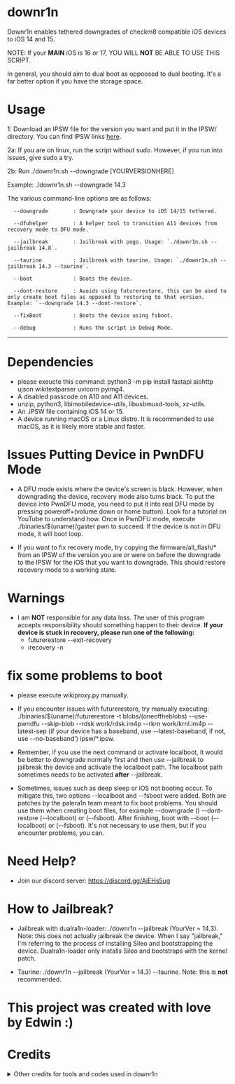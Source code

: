 # downr1n
Downr1n enables tethered downgrades of checkm8 compatible iOS devices to iOS 14 and 15.

NOTE: If your **MAIN** iOS is 16 or 17, YOU WILL **NOT** BE ABLE TO USE THIS SCRIPT.

In general, you should aim to dual boot as oppoosed to dual booting. It's a far better option if you have the storage space.

# Usage
1: Download an IPSW file for the version you want and put it in the IPSW/ directory. You can find IPSW links [here](https://ipsw.me/).

2a: If you are on linux, run the script without sudo. However, if you run into issues, give sudo a try.

2b: Run ./downr1n.sh --downgrade [YOURVERSIONHERE]

Example: ./downr1n.sh --downgrade 14.3

The various command-line options are as follows:

      --downgrade        : Downgrade your device to iOS 14/15 tethered.

      --dfuhelper        : A helper tool to transition A11 devices from recovery mode to DFU mode.

      --jailbreak        : Jailbreak with pogo. Usage: `./downr1n.sh --jailbreak 14.8`.

      --taurine          : Jailbreak with taurine. Usage: `./downr1n.sh --jailbreak 14.3 --taurine`.

      --boot             : Boots the device.

      --dont-restore     : Avoids using futurerestore, this can be used to only create boot files as opposed to restoring to that version. Example: `--downgrade 14.3 --dont-restore`.

      --fixBoot          : Boots the device using fsboot.

      --debug            : Runs the script in Debug Mode.

---

# Dependencies
- please exeucte this command: python3 -m pip install fastapi aiohttp ujson wikitextparser uvicorn pyimg4.
- A disabled passcode on A10 and A11 devices.
- unzip, python3, libimobiledevice-utils, libusbmuxd-tools, xz-utils.
- An .iPSW file containing iOS 14 or 15.
- A device running macOS or a Linux distro. It is recommended to use macOS, as it is likely more stable and faster.

# Issues Putting Device in PwnDFU Mode

- A DFU mode exists where the device's screen is black. However, when downgrading the device, recovery mode also turns black. To put the device into PwnDFU mode, you need to put it into real DFU mode by pressing poweroff+(volume down or home button). Look for a tutorial on YouTube to understand how. Once in PwnDFU mode, execute ./binaries/$(uname)/gaster pwn to succeed. If the device is not in DFU mode, it will boot loop.

- If you want to fix recovery mode, try copying the firmware/all_flash/* from an IPSW of the version you are or were on before the downgrade to the IPSW for the iOS that you want to downgrade. This should restore recovery mode to a working state.

# Warnings
- I am **NOT** responsible for any data loss. The user of this program accepts responsibility should something happen to their device.
 **If your device is stuck in recovery, please run one of the following:**
   - futurerestore --exit-recovery
   - irecovery -n

# fix some problems to boot
- please execute wikiproxy.py manually.

- If you encounter issues with futurerestore, try manually executing: ./binaries/$(uname)/futurerestore -t blobs/(oneoftheblobs) --use-pwndfu --skip-blob --rdsk work/rdsk.im4p --rkrn work/krnl.im4p --latest-sep (if your device has a baseband, use --latest-baseband, if not, use --no-baseband') ipsw/*.ipsw.

- Remember, if you use the next command or activate localboot, it would be better to downgrade normally first and then use --jailbreak to jailbreak the device and activate the localboot path. The localboot path sometimes needs to be activated **after** --jailbreak.
- Sometimes, issues such as deep sleep or iOS not booting occur. To mitigate this, two options --localboot and --fsboot were added. Both are patches by the palera1n team meant to fix boot problems. You should use them when creating boot files, for example --downgrade () --dont-restore (--localboot) or (--fsboot). After finishing, boot with --boot (--localboot) or (--fsboot). It's not necessary to use them, but if you encounter problems, you can.

# Need Help?
- Join our discord server: https://discord.gg/AjEHs5ug

# How to Jailbreak?
- Jailbreak with dualra1n-loader: ./downr1n --jailbreak (YourVer = 14.3). Note: this does not actually jailbreak the device. When I say "jailbreak," I'm referring to the process of installing Sileo and bootstrapping the device. Dualra1n-loader only installs Sileo and bootstraps with the kernel patch.

- Taurine: ./downr1n --jailbreak (YourVer = 14.3) --taurine. Note: this is **not** recommended.

# This project was created with love by Edwin :)

# Credits

<details><summary>Other credits for tools and codes used in downr1n</summary>

- [wikiproxy.py](https://github.com/afastaudir8/wikiproxy).

- [futurerestore](https://github.com/futurerestore/futurerestore) thank you for futurerestore.  

- [mineek](https://github.com/mineek/) because the original downgrade sunst0rm.

- [exploit](https://github.com/exploit3dguy/) for asrpatcher

- [iSuns9](https://github.com/iSuns9/restored_external64patcher) thank you for restored_external64patcher

- [Nathan](https://github.com/verygenericname) for the ramdisk
    
- [m1sta](https://github.com/m1stadev) for [pyimg4](https://github.com/m1stadev/PyIMG4)

- [tihmstar](https://github.com/tihmstar) for [pzb](https://github.com/tihmstar/partialZipBrowser)/original [iBoot64Patcher](https://github.com/tihmstar/iBoot64Patcher)/original [liboffsetfinder64](https://github.com/tihmstar/liboffsetfinder64)/[img4tool](https://github.com/tihmstar/img4tool)

- [xerub](https://github.com/xerub) for [img4lib](https://github.com/xerub/img4lib) and [restored_external](https://github.com/xerub/sshrd) in the ramdisk

- [libimobiledevice](https://github.com/libimobiledevice) for several tools used in this project (irecovery, ideviceenterrecovery etc), and [nikias](https://github.com/nikias) for keeping it up to date

- [Ralp0045](https://github.com/Ralph0045/Kernel64Patcher) amazing dtree_patcher and kernel64patcher ;)

</p>
</details>
